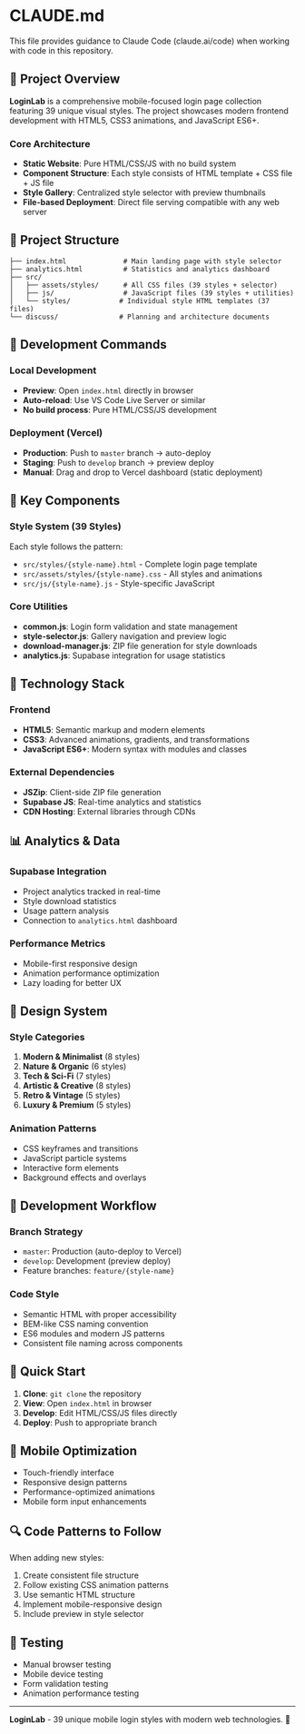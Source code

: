 # CLAUDE.md

This file provides guidance to Claude Code (claude.ai/code) when working with code in this repository.

## 🎨 Project Overview

**LoginLab** is a comprehensive mobile-focused login page collection featuring 39 unique visual styles. The project showcases modern frontend development with HTML5, CSS3 animations, and JavaScript ES6+.

### Core Architecture

- **Static Website**: Pure HTML/CSS/JS with no build system
- **Component Structure**: Each style consists of HTML template + CSS file + JS file
- **Style Gallery**: Centralized style selector with preview thumbnails
- **File-based Deployment**: Direct file serving compatible with any web server

## 📁 Project Structure

```
├── index.html              # Main landing page with style selector
├── analytics.html          # Statistics and analytics dashboard
├── src/
│   ├── assets/styles/      # All CSS files (39 styles + selector)
│   ├── js/                 # JavaScript files (39 styles + utilities)
│   └── styles/            # Individual style HTML templates (37 files)
└── discuss/               # Planning and architecture documents
```

## 🚀 Development Commands

### Local Development

- **Preview**: Open `index.html` directly in browser
- **Auto-reload**: Use VS Code Live Server or similar
- **No build process**: Pure HTML/CSS/JS development

### Deployment (Vercel)

- **Production**: Push to `master` branch -> auto-deploy
- **Staging**: Push to `develop` branch -> preview deploy
- **Manual**: Drag and drop to Vercel dashboard (static deployment)

## 🎯 Key Components

### Style System (39 Styles)

Each style follows the pattern:

- `src/styles/{style-name}.html` - Complete login page template
- `src/assets/styles/{style-name}.css` - All styles and animations
- `src/js/{style-name}.js` - Style-specific JavaScript

### Core Utilities

- **common.js**: Login form validation and state management
- **style-selector.js**: Gallery navigation and preview logic
- **download-manager.js**: ZIP file generation for style downloads
- **analytics.js**: Supabase integration for usage statistics

## 🔧 Technology Stack

### Frontend

- **HTML5**: Semantic markup and modern elements
- **CSS3**: Advanced animations, gradients, and transformations
- **JavaScript ES6+**: Modern syntax with modules and classes

### External Dependencies

- **JSZip**: Client-side ZIP file generation
- **Supabase JS**: Real-time analytics and statistics
- **CDN Hosting**: External libraries through CDNs

## 📊 Analytics & Data

### Supabase Integration

- Project analytics tracked in real-time
- Style download statistics
- Usage pattern analysis
- Connection to `analytics.html` dashboard

### Performance Metrics

- Mobile-first responsive design
- Animation performance optimization
- Lazy loading for better UX

## 🎨 Design System

### Style Categories

1. **Modern & Minimalist** (8 styles)
2. **Nature & Organic** (6 styles)
3. **Tech & Sci-Fi** (7 styles)
4. **Artistic & Creative** (8 styles)
5. **Retro & Vintage** (5 styles)
6. **Luxury & Premium** (5 styles)

### Animation Patterns

- CSS keyframes and transitions
- JavaScript particle systems
- Interactive form elements
- Background effects and overlays

## 🔄 Development Workflow

### Branch Strategy

- `master`: Production (auto-deploy to Vercel)
- `develop`: Development (preview deploy)
- Feature branches: `feature/{style-name}`

### Code Style

- Semantic HTML with proper accessibility
- BEM-like CSS naming convention
- ES6 modules and modern JS patterns
- Consistent file naming across components

## 🚀 Quick Start

1. **Clone**: `git clone` the repository
2. **View**: Open `index.html` in browser
3. **Develop**: Edit HTML/CSS/JS files directly
4. **Deploy**: Push to appropriate branch

## 📱 Mobile Optimization

- Touch-friendly interface
- Responsive design patterns
- Performance-optimized animations
- Mobile form input enhancements

## 🔍 Code Patterns to Follow

When adding new styles:

1. Create consistent file structure
2. Follow existing CSS animation patterns
3. Use semantic HTML structure
4. Implement mobile-responsive design
5. Include preview in style selector

## 🎯 Testing

- Manual browser testing
- Mobile device testing
- Form validation testing
- Animation performance testing

---

**LoginLab** - 39 unique mobile login styles with modern web technologies. 🎨
